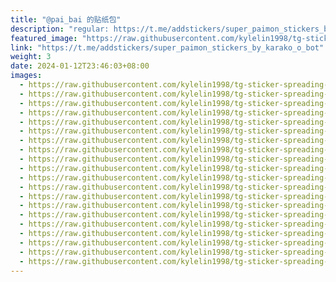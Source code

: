 ```yaml
---
title: "@pai_bai 的贴纸包"
description: "regular: https://t.me/addstickers/super_paimon_stickers_by_karako_o_bot"
featured_image: "https://raw.githubusercontent.com/kylelin1998/tg-sticker-spreading-worldwide-images/main/img/c6714e0f-a0d1-4090-92d1-ca0c2c6fa2ac.jpg"
link: "https://t.me/addstickers/super_paimon_stickers_by_karako_o_bot"
weight: 3
date: 2024-01-12T23:46:03+08:00
images:
  - https://raw.githubusercontent.com/kylelin1998/tg-sticker-spreading-worldwide-images/main/img/c6714e0f-a0d1-4090-92d1-ca0c2c6fa2ac.jpg
  - https://raw.githubusercontent.com/kylelin1998/tg-sticker-spreading-worldwide-images/main/img/887171d8-4ce1-45c9-8f3f-64f3fdbe9fe1.jpg
  - https://raw.githubusercontent.com/kylelin1998/tg-sticker-spreading-worldwide-images/main/img/dc1ae167-2fef-43ab-a136-67516d601e97.jpg
  - https://raw.githubusercontent.com/kylelin1998/tg-sticker-spreading-worldwide-images/main/img/278564d7-38ed-40e6-b0b9-2d6c9c2cfce1.jpg
  - https://raw.githubusercontent.com/kylelin1998/tg-sticker-spreading-worldwide-images/main/img/95635b6c-d41e-4c91-9a2a-2ae2bb357688.jpg
  - https://raw.githubusercontent.com/kylelin1998/tg-sticker-spreading-worldwide-images/main/img/db019bdf-b350-4562-a1ad-737194de388d.jpg
  - https://raw.githubusercontent.com/kylelin1998/tg-sticker-spreading-worldwide-images/main/img/8200b5b0-ab29-468a-8895-070e3a6f3b05.jpg
  - https://raw.githubusercontent.com/kylelin1998/tg-sticker-spreading-worldwide-images/main/img/91adb6ce-f6fc-44c8-9ab4-753f379e4b09.jpg
  - https://raw.githubusercontent.com/kylelin1998/tg-sticker-spreading-worldwide-images/main/img/559bb115-44a0-4394-aa52-c09a5924fdfa.jpg
  - https://raw.githubusercontent.com/kylelin1998/tg-sticker-spreading-worldwide-images/main/img/73512008-873d-4998-8f0a-863c667bff16.jpg
  - https://raw.githubusercontent.com/kylelin1998/tg-sticker-spreading-worldwide-images/main/img/81f4816a-5083-4cd3-92a0-af1c562fc1ad.jpg
  - https://raw.githubusercontent.com/kylelin1998/tg-sticker-spreading-worldwide-images/main/img/2b1518fb-1efa-4698-840c-150e71db7d25.jpg
  - https://raw.githubusercontent.com/kylelin1998/tg-sticker-spreading-worldwide-images/main/img/67030e71-27ae-4296-b6e4-1752013dde47.jpg
  - https://raw.githubusercontent.com/kylelin1998/tg-sticker-spreading-worldwide-images/main/img/cd81367f-0d98-4922-883d-0547f5930894.jpg
  - https://raw.githubusercontent.com/kylelin1998/tg-sticker-spreading-worldwide-images/main/img/4cb3e8fa-8dd1-4ec7-a7a4-576e4dcc57df.jpg
  - https://raw.githubusercontent.com/kylelin1998/tg-sticker-spreading-worldwide-images/main/img/727e78f3-51e3-4e99-afac-ee3b5e8877a0.jpg
  - https://raw.githubusercontent.com/kylelin1998/tg-sticker-spreading-worldwide-images/main/img/03821b7f-9563-45e3-b614-e95f4271f4a5.jpg
  - https://raw.githubusercontent.com/kylelin1998/tg-sticker-spreading-worldwide-images/main/img/f1d2c082-31bf-48a6-a80f-06c1077e5412.jpg
  - https://raw.githubusercontent.com/kylelin1998/tg-sticker-spreading-worldwide-images/main/img/45c0ea21-f280-492d-8971-d5cb352308ac.jpg
  - https://raw.githubusercontent.com/kylelin1998/tg-sticker-spreading-worldwide-images/main/img/2cd42be4-f8a7-45b3-89ac-d143e179b376.jpg
---
```

